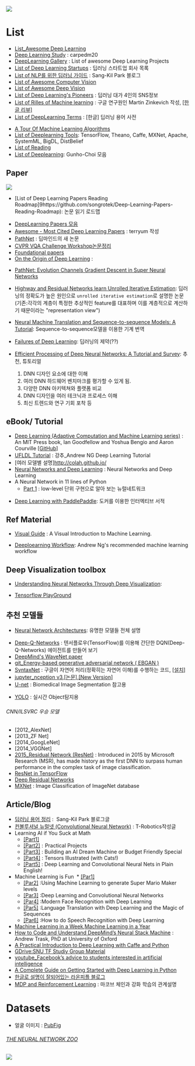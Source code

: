 ![](http://api.ning.com/files/0qR8BrPZ-VZNxGOCc9HIXhtVdu4FIxXA3BKWwtrYkXQ0nvVO1yOJKU76E4LcCd3ln-bdReqYkhipURC00JjlWMTMOr340TB9/ML87i.png)

# List
* [List_Awesome Deep Learning](https://github.com/ChristosChristofidis/awesome-deep-learning)
* [Deep Learning Study](https://github.com/carpedm20/deep-learning-study) : carpedm20
* [DeepLearning Gallery](http://deeplearninggallery.com) : List of awesome Deep Learning Projects
* [List of Deep Learning Startups](https://angel.co/deep-learning-2) : 딥러닝 스타트업 회사 목록
* [List of NLP를 위한 딥러닝 가이드](http://docs.likejazz.com/deep-learning-for-nlp/) : Sang-Kil Park 블로그
* [List of Awesome Computer Vision](https://github.com/jbhuang0604/awesome-computer-vision)
* [List of Awesome Deep Vision](https://github.com/kjw0612/awesome-deep-vision#image-generation)
* [List of Deep Learning's Pioneers](https://github.com/leehaesung/DeepLearningPioneers/wiki) : 딥러닝 대가 4인의 SNS정보
* [List of Rilles of Machine learning](http://martin.zinkevich.org/rules_of_ml/rules_of_ml.pdf) : 구글 연구원인 Martin Zinkevich 작성, [[한글 리뷰]](https://tensorflow.blog/2017/01/19/rules-of-ml-best-practice-for-ml-from-google/)
* [List of DeepLearning Terms](https://github.com/tgjeon/Keras-Tutorials/blob/master/DeepLearningGlossary.md) : [한글] 딥러닝 용어 사전
- [A Tour Of Machine Learning Algorithms](https://topdata.news/a-tour-of-machine-learning-algorithms-analytics-machinelearning-rt/)
- [List of Deeplearning Tools](http://www.datasciencecentral.com/profiles/blogs/deep-learning-resource-matrix): TensorFlow,
Theano, Caffe, MXNet, Apache, SystemML, BigDL, DistBelief
- [List of Reading](http://deeplearning.net/reading-list/)
- [List of Deeplearning](https://github.com/GunhoChoi/Deep_Learning_Collection): Gunho-Choi 모음


## Paper
![](http://andrewyuan.github.io/img/DeepLearning.png)

- [List of Deep Learning Papers Reading Roadmap]9https://github.com/songrotek/Deep-Learning-Papers-Reading-Roadmap): 논문 읽기 로드맵
* [DeepLearning Papers 모음](https://github.com/HFTrader/DeepLearningBook/blob/master/DeepLearningPapers.md)
* [Awesome - Most Cited Deep Learning Papers](https://github.com/terryum/awesome-deep-learning-papers) : terryum 작성
* [PathNet](https://medium.com/@thoszymkowiak/deepmind-just-published-a-mind-blowing-paper-pathnet-f72b1ed38d46#.8rtiwsrib) : 딥마인드의 새 논문
* [CVPR VQA Challenge Workshop논문정리](http://fbsight.com/t/vqa-challenge/2992)
* [Foundational papers](http://deeplearning.net/reading-list/)
* [On the Origin of Deep Learning](https://arxiv.org/abs/1702.07800) :
- [PathNet: Evolution Channels Gradient Descent in Super
Neural Networks](https://arxiv.org/pdf/1701.08734.pdf)
- [Highway and Residual Networks learn Unrolled Iterative Estimation](https://arxiv.org/abs/1612.07771): 딥러닝의 정확도가 높은 원인으로 `unrolled iterative estimation`로 설명한 논문 (기존:각각의 계층이 특정한 추상적인 feature를 대표하며 이를 계층적으로 계산하기 때문이라는 "representation view")
- [Neural Machine Translation and Sequence-to-sequence Models:
A Tutorial](https://arxiv.org/pdf/1703.01619.pdf): Sequence-to-sequence모델을 이용한 기계 번역

- [Failures of Deep Learning](https://arxiv.org/abs/1703.07950): 딥러닝의 제약(??)

- [Efficient Processing of Deep Neural Networks: A Tutorial and Survey](https://arxiv.org/abs/1703.09039): 추천, 튜토리얼
  1. DNN 디자인 요소에 대한 이해
  2. 여러 DNN 하드웨어 벤치마크를 평가할 수 있게 됨.
  3. 다양한 DNN 아키텍쳐와 플랫폼 비교
  4. DNN 디자인을 여러 테크닉과 프로세스 이해
  5. 최신 트렌드와 연구 기회 포착 등

## eBook/ Tutorial
* [Deep Learning (Adaptive Computation and Machine Learning series)](https://www.deeplearningbook.org/) :  An MIT Press book, Ian Goodfellow and Yoshua Bengio and Aaron Courville [[GitHub]](https://github.com/HFTrader/DeepLearningBook)
* [UFLDL Tutorial](http://ufldl.stanford.edu/tutorial/) : 강추_Andrew NG Deep Learning Tutorial
* [여러 모델별 설명]http://colah.github.io/
* [Neural Networks and Deep Learning](http://neuralnetworksanddeeplearning.com/) : Neural Networks and Deep Learning
* A Neural Network in 11 lines of Python
  * [Part 1](http://iamtrask.github.io/2015/07/12/basic-python-network/) : low-level 단위 구현으로 알아 보는 뉴럴네트워크
- [Deep Learning with PaddlePaddle](https://github.com/PaddlePaddle/book/blob/develop/README.en.md): 도커를 이용한 인터엑티브 서적


## Ref Material
* [Visual Guide](http://www.r2d3.us/visual-intro-to-machine-learning-part-1?utm_source=mybridge&utm_medium=blog&utm_campaign=read_more) : A Visual Introduction to Machine Learning.
- [Deeploearning Workflow](https://github.com/adioshun/DeepLearningProjectWorkflow): Andrew Ng's recommended machine learning workflow

## Deep Visualization toolbox
- [Understanding Neural Networks Through Deep Visualization](http://yosinski.com/deepvis):

- [Tensorflow PlayGround](http://playground.tensorflow.org)

## 추천 모델들
- [Neural Network Architectures](https://medium.com/towards-data-science/neural-network-architectures-156e5bad51ba): 유명한 모델들 전체 설명 
* [Deep-Q-Networks](http://solarisailab.com/archives/486?ckattempt=1) : 텐서플로우(TensorFlow)를 이용해 간단한 DQN(Deep-Q-Networks) 에이전트를 만들어 보기
* [DeepMind's WaveNet paper](https://github.com/ibab/tensorflow-wavenet)
* [git_Energy-based generative adversarial network ( EBGAN )](https://github.com/buriburisuri/ebgan)
* [SyntaxNet](http://cpuu.postype.com/post/166917/) : 구글이 자연어 처리(정확히는 자연어 이해)를 수행하는 코드, [[설치]](http://cpuu.postype.com/post/197684/)
* [jupyter_nception v3](https://github.com/Hvass-Labs/TensorFlow-Tutorials/blob/master/07_Inception_Model.ipynb),[[논문]](http://arxiv.org/pdf/1512.00567v3.pdf),[[New Version]](https://research.googleblog.com/2016/08/improving-inception-and-image.html)
* [U-net](http://lmb.informatik.uni-freiburg.de/people/ronneber/u-net/) : Biomedical Image Segmentation 참고용
- [YOLO](https://pjreddie.com/darknet/yolo/) : 실시간 Object탐지용

###### CNN/ILSVRC 우승 모델
* [2012_AlexNet]
* [2013_ZF Net]
* [2014_GoogLeNet]
* [2014_VGGNet]
* [2015_Residual Network (ResNet)](http://arxiv.org/pdf/1502.01852v1.pdf) : Introduced in 2015 by Microsoft Research (MSR), has made history as the first DNN to surpass human performance in the complex task of image classification.
 * [ResNet in TensorFlow](https://github.com/ry/tensorflow-resnet)
 * [Deep Residual Networks](https://github.com/KaimingHe/deep-residual-networks)
* [MXNet](https://github.com/Azure/Cortana-Intelligence-Gallery-Content/tree/master/Tutorials/Training-ResNet-on-ImageNet-with-MRS-and-GPU-VMs) : Image Classification of ImageNet database


## Article/Blog
* [딥러닝 용어 정리](http://docs.likejazz.com/deep-learning-glossary/) :  Sang-Kil Park 블로그글
* [컨볼루셔널 뉴럴넷 (Convolutional Neural Network)](http://t-robotics.blogspot.com/2016/05/convolutional-neural-network_31.html#.WJ91SyErJGo) : T-Robotics작성글
* Learning AI if You Suck at Math
  * [[Part1]](https://hackernoon.com/learning-ai-if-you-suck-at-math-8bdfb4b79037#.s2srfodi4)
  * [[Part2]](https://hackernoon.com/learning-ai-if-you-suck-at-math-part-two-practical-projects-47d7a1e4e21f#.njjbo3ysc) :  Practical Projects
  * [[Part3]](https://hackernoon.com/learning-ai-if-you-suck-at-math-p3-building-an-ai-dream-machine-or-budget-friendly-special-d5a3023140ef#.vjauxxrty) : Building an AI Dream Machine or Budget Friendly Special
  * [[Part4]](https://hackernoon.com/learning-ai-if-you-suck-at-math-p4-tensors-illustrated-with-cats-27f0002c9b32#.4vzggiamn) : Tensors Illustrated (with Cats!)
  * [[Part5]](https://hackernoon.com/learning-ai-if-you-suck-at-math-p5-deep-learning-and-convolutional-neural-nets-in-plain-english-cda79679bbe3#.ax5ylpyod) : Deep Learning and Convolutional Neural Nets in Plain English!
* Machine Learning is Fun
  * [[Par1]](https://medium.com/@ageitgey/machine-learning-is-fun-80ea3ec3c471#.pd23g5ykm)
  * [[Par2]](https://medium.com/@ageitgey/machine-learning-is-fun-part-2-a26a10b68df3#.n0fg59ij1) :Using Machine Learning to generate Super Mario Maker levels
  * [[Par3]](https://medium.com/@ageitgey/machine-learning-is-fun-part-3-deep-learning-and-convolutional-neural-networks-f40359318721#.fi3di8y0s) :Deep Learning and Convolutional Neural Networks
  * [[Par4]](https://medium.com/@ageitgey/machine-learning-is-fun-part-4-modern-face-recognition-with-deep-learning-c3cffc121d78#.56gzs0x07) :Modern Face Recognition with Deep Learning
  * [[Par5]](https://medium.com/@ageitgey/machine-learning-is-fun-part-5-language-translation-with-deep-learning-and-the-magic-of-sequences-2ace0acca0aa#.hu9fkolqq) :Language Translation with Deep Learning and the Magic of Sequences
  * [[Par6]](https://medium.com/@ageitgey/machine-learning-is-fun-part-6-how-to-do-speech-recognition-with-deep-learning-28293c162f7a#.msixc7uwe) :How to do Speech Recognition with Deep Learning
* [Machine Learning in a Week](https://medium.com/learning-new-stuff/machine-learning-in-a-week-a0da25d59850#.wb3ww4l2c),[Machine Learning in a Year](https://medium.com/learning-new-stuff/machine-learning-in-a-year-cdb0b0ebd29c#.2slna3lqv)
* [How to Code and Understand DeepMind’s Neural Stack Machine](https://iamtrask.github.io/2016/02/25/deepminds-neural-stack-machine/?rd=2?utm_source=mybridge&utm_medium=blog&utm_campaign=read_more) : Andrew Trask, PhD at University of Oxford
* [A Practical Introduction to Deep Learning with Caffe and Python](http://adilmoujahid.com/posts/2016/06/introduction-deep-learning-python-caffe/)
* [GDrive:SNU TF Studiy Group Material](https://drive.google.com/drive/folders/0B8z5oUpB2DysbFNEOWxfVDh5VW8?usp=sharing)
* [youtube_Facebook’s advice to students interested in artificial intelligence](https://techcrunch.com/2016/12/01/facebooks-advice-to-students-interested-in-artificial-intelligence/)
* [A Complete Guide on Getting Started with Deep Learning in Python](https://www.analyticsvidhya.com/blog/2016/08/deep-learning-path/)
* [한글로 설명이 잘되어있는 라온피플 블로그](http://laonple.blog.me/220463627091)
* [MDP and Reinforcement Learning](https://papoudakis.github.io/announcements/mdp-rl/?utm_content=buffer68602&utm_medium=social&utm_source=twitter.com&utm_campaign=buffer) : 마코브 체인과 강화 학습의 관계설명

# Datasets
- 얼굴 이미지 : [PubFig](http://www.cs.columbia.edu/CAVE/databases/pubfig/)


###### [THE NEURAL NETWORK ZOO](http://www.asimovinstitute.org/neural-network-zoo/)
![](https://qph.ec.quoracdn.net/main-qimg-7cf7b440214805b55069d5a676312145-p)
